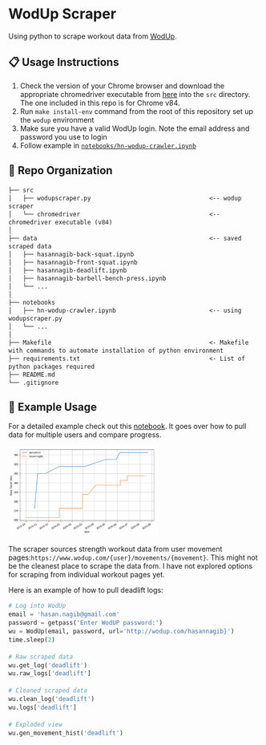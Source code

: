 # WodUp Scraper
Using python to scrape workout data from [WodUp](https://www.wodup.com/).

:clipboard: Usage Instructions
--------------------------------
1. Check the version of your Chrome browser and download the appropriate chromedriver executable from [here](https://chromedriver.chromium.org/downloads) into the `src` directory. The one included in this repo is for Chrome v84.
2. Run `make install-env` command from the root of this repository set up the `wodup` environment 
3. Make sure you have a valid WodUp login. Note the email address and password you use to login
4. Follow example in [`notebooks/hn-wodup-crawler.ipynb`](https://nbviewer.jupyter.org/github/hnagib/WodUp-Scraper/blob/master/notebooks/hn-wodup-crawler.ipynb)

:open_file_folder: Repo Organization
--------------------------------

    ├── src                     
    │   ├── wodupscraper.py                                 <-- wodup scraper    
    │   └── chromedriver                                    <-- chromedriver executable (v84)      
    │
    ├── data                                                <-- saved scraped data
    │   ├── hasannagib-back-squat.ipynb                     
    │   ├── hasannagib-front-squat.ipynb                    
    │   ├── hasannagib-deadlift.ipynb                       
    │   ├── hasannagib-barbell-bench-press.ipynb                
    │   └── ...            
    │
    ├── notebooks          
    │   ├── hn-wodup-crawler.ipynb                          <-- using wodupscraper.py
    │   └── ...            
    │
    ├── Makefile                                            <- Makefile with commands to automate installation of python environment
    ├── requirements.txt                                    <- List of python packages required     
    ├── README.md
    └── .gitignore         

:blue_book: Example Usage
--------------------------------
For a detailed example check out this [notebook](https://nbviewer.jupyter.org/github/hnagib/WodUp-Scraper/blob/master/notebooks/hn-wodup-crawler.ipynb). It goes over how to pull data for multiple users and compare progress. 

<img width="300" height="180" src="https://github.com/hnagib/WodUp-Scraper/blob/master/img/back-squat-example.png">

The scraper sources strength workout data from user movement pages:`https://www.wodup.com/{user}/movements/{movement}`. This might not be the cleanest place to scrape the data from. I have not explored options for scraping from individual workout pages yet. 

Here is an example of how to pull deadlift logs:
```python
# Log into WodUp
email = 'hasan.nagib@gmail.com'
password = getpass('Enter WodUP password:')
wu = WodUp(email, password, url='http://wodup.com/hasannagib}')
time.sleep(2)
    
# Raw scraped data
wu.get_log('deadlift')
wu.raw_logs['deadlift']

# Cleaned scraped data
wu.clean_log('deadlift')
wu.logs['deadlift']

# Exploded view
wu.gen_movement_hist('deadlift')
```
